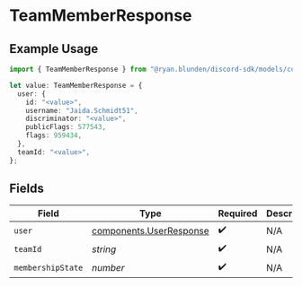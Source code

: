 # TeamMemberResponse

## Example Usage

```typescript
import { TeamMemberResponse } from "@ryan.blunden/discord-sdk/models/components";

let value: TeamMemberResponse = {
  user: {
    id: "<value>",
    username: "Jaida.Schmidt51",
    discriminator: "<value>",
    publicFlags: 577543,
    flags: 959434,
  },
  teamId: "<value>",
};
```

## Fields

| Field                                                              | Type                                                               | Required                                                           | Description                                                        |
| ------------------------------------------------------------------ | ------------------------------------------------------------------ | ------------------------------------------------------------------ | ------------------------------------------------------------------ |
| `user`                                                             | [components.UserResponse](../../models/components/userresponse.md) | :heavy_check_mark:                                                 | N/A                                                                |
| `teamId`                                                           | *string*                                                           | :heavy_check_mark:                                                 | N/A                                                                |
| `membershipState`                                                  | *number*                                                           | :heavy_check_mark:                                                 | N/A                                                                |